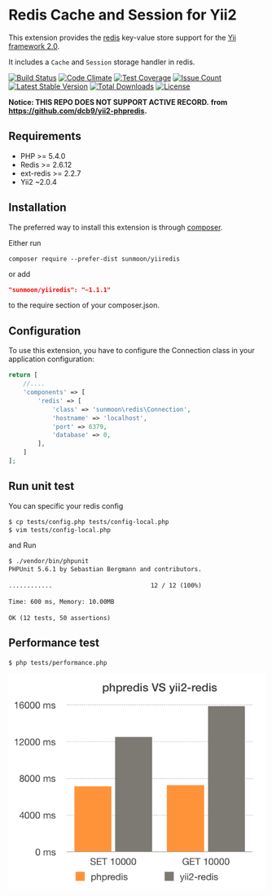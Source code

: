 Redis Cache and Session for Yii2
======================
This extension provides the [redis](http://redis.io/) key-value store support for the [Yii framework 2.0](http://www.yiiframework.com).

It includes a `Cache` and `Session` storage handler in redis.


[![Build Status](https://travis-ci.org/sunmoon/yii2-phpredis.svg)](https://github.com/arieslee/yiiredis)
[![Code Climate](https://github.com/arieslee/yiiredis/badges/gpa.svg)](https://github.com/arieslee/yiiredis)
[![Test Coverage](https://github.com/arieslee/yiiredis/badges/coverage.svg)](https://github.com/arieslee/yiiredis/coverage)
[![Issue Count](https://github.com/arieslee/yiiredis/badges/issue_count.svg)](https://github.com/arieslee/yiiredis)
[![Latest Stable Version](https://poser.pugx.org/sunmoon/yii2-phpredis/version)](https://packagist.org/packages/sunmoon/yiiredis)
[![Total Downloads](https://poser.pugx.org/sunmoon/yii2-phpredis/downloads)](https://packagist.org/packages/sunmoon/yiiredis)
[![License](https://poser.pugx.org/sunmoon/yii2-phpredis/license)](https://packagist.org/packages/sunmoon/yiiredis)

**Notice: THIS REPO DOES NOT SUPPORT ACTIVE RECORD.**
**from https://github.com/dcb9/yii2-phpredis.**

Requirements
------------

- PHP >= 5.4.0 
- Redis >= 2.6.12
- ext-redis >= 2.2.7
- Yii2 ~2.0.4

Installation
------------

The preferred way to install this extension is through [composer](http://getcomposer.org/download/).

Either run

```
composer require --prefer-dist sunmoon/yiiredis
```

or add

```json
"sunmoon/yiiredis": "~1.1.1"
```

to the require section of your composer.json.


Configuration
-------------

To use this extension, you have to configure the Connection class in your application configuration:

```php
return [
    //....
    'components' => [
        'redis' => [
            'class' => 'sunmoon\redis\Connection',
            'hostname' => 'localhost',
            'port' => 6379,
            'database' => 0,
        ],
    ]
];
```

Run unit test
-------------

You can specific your redis config

```
$ cp tests/config.php tests/config-local.php
$ vim tests/config-local.php
```

and Run

```
$ ./vendor/bin/phpunit
PHPUnit 5.6.1 by Sebastian Bergmann and contributors.

............                           12 / 12 (100%)

Time: 600 ms, Memory: 10.00MB

OK (12 tests, 50 assertions)
```

Performance test
------------------

```
$ php tests/performance.php
```

![phpredis-vs-yii-redis](./phpredis-vs-yii-redis.png)
